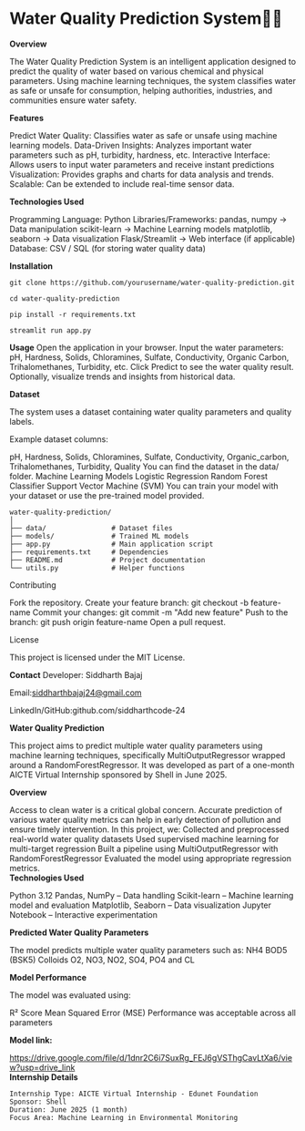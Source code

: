 # Water Quality Prediction System🌊💧
**Overview**

The Water Quality Prediction System is an intelligent application designed to predict the quality of water based on various chemical and physical parameters. Using machine learning techniques, the system classifies water as safe or unsafe for consumption, helping authorities, industries, and communities ensure water safety.

**Features**

Predict Water Quality: Classifies water as safe or unsafe using machine learning models.
Data-Driven Insights: Analyzes important water parameters such as pH, turbidity, hardness, etc.
Interactive Interface: Allows users to input water parameters and receive instant predictions
Visualization: Provides graphs and charts for data analysis and trends.
Scalable: Can be extended to include real-time sensor data.

**Technologies Used**

Programming Language: Python
Libraries/Frameworks:
pandas, numpy → Data manipulation
scikit-learn → Machine Learning models
matplotlib, seaborn → Data visualization
Flask/Streamlit → Web interface (if applicable)
Database: CSV / SQL (for storing water quality data)

**Installation**

```Clone the repository:
git clone https://github.com/yourusername/water-quality-prediction.git
```

```Navigate to the project folder:
cd water-quality-prediction
```
```Install required dependencies:
pip install -r requirements.txt
```
```Run the application:
streamlit run app.py

```

**Usage**
Open the application in your browser.
Input the water parameters: pH, Hardness, Solids, Chloramines, Sulfate, Conductivity, Organic Carbon, Trihalomethanes, Turbidity, etc.
Click Predict to see the water quality result.
Optionally, visualize trends and insights from historical data.

**Dataset**

The system uses a dataset containing water quality parameters and quality labels.

Example dataset columns:

pH, Hardness, Solids, Chloramines, Sulfate, Conductivity, Organic_carbon, Trihalomethanes, Turbidity, Quality
You can find the dataset in the data/ folder.
Machine Learning Models
Logistic Regression
Random Forest Classifier
Support Vector Machine (SVM)
You can train your model with your dataset or use the pre-trained model provided.

```Folder Structure
water-quality-prediction/
│
├── data/                # Dataset files
├── models/              # Trained ML models
├── app.py               # Main application script
├── requirements.txt     # Dependencies
├── README.md            # Project documentation
└── utils.py             # Helper functions
```
Contributing

Fork the repository.
Create your feature branch: git checkout -b feature-name
Commit your changes: git commit -m "Add new feature"
Push to the branch: git push origin feature-name
Open a pull request.

License

This project is licensed under the MIT License.

**Contact**
Developer: Siddharth Bajaj

Email:siddharthbajaj24@gmail.com

LinkedIn/GitHub:github.com/siddharthcode-24

**Water Quality Prediction**

This project aims to predict multiple water quality parameters using machine learning techniques, specifically MultiOutputRegressor wrapped around a RandomForestRegressor. It was developed as part of a one-month AICTE Virtual Internship sponsored by Shell in June 2025.
<br>

**Overview**

Access to clean water is a critical global concern. Accurate prediction of various water quality metrics can help in early detection of pollution and ensure timely intervention.
In this project, we:
Collected and preprocessed real-world water quality datasets
Used supervised machine learning for multi-target regression
Built a pipeline using MultiOutputRegressor with RandomForestRegressor
Evaluated the model using appropriate regression metrics.
<br>
**Technologies Used**

Python 3.12
Pandas, NumPy – Data handling
Scikit-learn – Machine learning model and evaluation
Matplotlib, Seaborn – Data visualization
Jupyter Notebook – Interactive experimentation
<br>

**Predicted Water Quality Parameters**

The model predicts multiple water quality parameters such as:
NH4
BOD5 (BSK5)
Colloids
O2, NO3, NO2, SO4, PO4 and
CL
<br>

**Model Performance**

The model was evaluated using:

R² Score
Mean Squared Error (MSE)
Performance was acceptable across all parameters
<br>

**Model link:**

 https://drive.google.com/file/d/1dnr2C6i7SuxRg_FEJ6gVSThgCavLtXa6/view?usp=drive_link
<br>
**Internship Details**
```
Internship Type: AICTE Virtual Internship - Edunet Foundation
Sponsor: Shell
Duration: June 2025 (1 month)
Focus Area: Machine Learning in Environmental Monitoring
